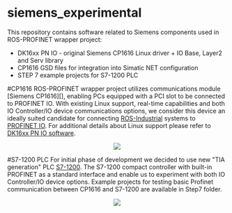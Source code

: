 # siemens_experimental

This repository contains software related to Siemens components used in ROS-PROFINET wrapper project:  
 
 - DK16xx PN IO - original Siemens CP1616 Linux driver + IO Base, Layer2 and Serv library
 - CP1616 GSD files for integration into Simatic NET configuration
 - STEP 7 example projects for S7-1200 PLC

#CP1616 
ROS-PROFINET wrapper project utilizes communications module [Siemens CP1616][], enabling PCs equipped with a PCI slot to be connected to PROFINET IO. With existing Linux support, real-time capabilities and both IO Controller/IO device communications options, we consider this device an ideally suited candidate for connecting [ROS-Industrial][] systems to [PROFINET IO][]. For additional details about Linux support please refer to [DK16xx PN IO software][].
<p align="center">
<img src="https://github.com/durovsky/siemens_experimental/blob/master/rep/cp1616.jpeg" />
</p>

#S7-1200 PLC
For initial phase of development we decided to use new "TIA generation" PLC [S7-1200][]. The S7-1200 compact controller with built-in PROFINET as a standard interface and enable us to experiment with both IO Controller/IO device options. Example projects for testing basic Profinet communication between CP1616 and S7-1200 are available in Step7 folder.
<p align="center">
<img src="https://github.com/durovsky/siemens_experimental/blob/master/rep/s7-1200_sys.jpg" />
</p>


[ROS-Industrial]: http://www.ros.org/wiki/Industrial
[CP1616]: http://w3.siemens.com/mcms/industrial-communication/en/ie/system-interfacing/system-interfacing-pg-pc/cp1616/pages/cp1616.aspx
[S7-1200]: http://w3.siemens.com/mcms/programmable-logic-controller/en/basic-controller/s7-1200/pages/default.aspx
[DK16xx PN IO software]: http://w3.siemens.com/mcms/industrial-communication/en/ie/system-interfacing/system-interfacing-pg-pc/development-kit-dk16xx/Documents/PROFINET_DK_16xx_PN_IO_en_Web_mit_KF.pdf
[PROFINET IO]: http://us.profinet.com/technology/profinet/
